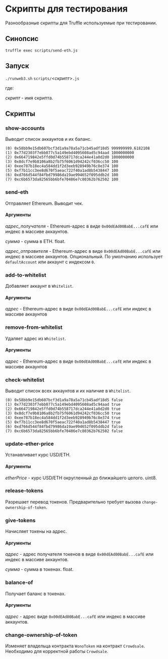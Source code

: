 # Скрипты для тестирования

Разнообразные скрипты для Truffle используемые при тестировании.

## Синопсис

```
truffle exec scripts/send-eth.js
```

## Запуск

`./runweb3.sh` `scripts/`<*скрипт*>`.js`

где:

*скрипт* - имя скрипта.

## Скрипты

### show-accounts

Выводит список аккаунтов и их баланс.

```
(0) 0x58bb9e15db607bcf3d1a9a78a5a71cb45adf18d5 999999999.6182108
(1) 0x77d2303f7ebb077c5a149ebd4095608ad5c94aad 1000000000
(2) 0x664719842e5ffd0d74b558717dca244e41a0d2d0 1000000000
(3) 0x8dcf7e9b8106a8b2fb75f6061d94242cf036cc50 100
(4) 0xee787b18ec4a584dd1f2d3eeb928949b76c8e374 100
(5) 0xf7b11cc3ee8d670f5aeac722f40a1ad8b5438447 100
(6) 0xd766d544f84fbd79986da19ae994652f095ddb2d 100
(7) 0xc6b6573da82565bb6bfe70486e7c80362b762502 100
```

### send-eth

Отправляет Ethereum. Выводит чек.

#### Аргументы

*адрес_получателя* - Ethereum-адрес в виде `0x00dEAd00BabE...cafE` или индекс в массиве аккаунтов.

*сумма* - сумма в ETH. float.

*адрес_отправителя* - Ethereum-адрес в виде `0x00dEAd00BabE...cafE` или индекс в массиве аккаунтов. Опциональный. По умолчанию использует `defaultAccount` или аккаунт с индексом `0`.


### add-to-whitelist

Добавляет аккаунт в `Whitelist`.

#### Аргументы

*адрес* - Ethereum-адрес в виде `0x00dEAd00BabE...cafE` или индекс в массиве аккаунтов

### remove-from-whitelist

Удаляет адрес из `Whitelist`.

#### Аргументы

*адрес* - Ethereum-адрес в виде `0x00dEAd00BabE...cafE` или индекс в массиве аккаунтов

### check-whitelist

Выводит список всех аккаунтов и их наличие в `Whitelist`.

```
(0) 0x58bb9e15db607bcf3d1a9a78a5a71cb45adf18d5 false
(1) 0x77d2303f7ebb077c5a149ebd4095608ad5c94aad true
(2) 0x664719842e5ffd0d74b558717dca244e41a0d2d0 true
(3) 0x8dcf7e9b8106a8b2fb75f6061d94242cf036cc50 true
(4) 0xee787b18ec4a584dd1f2d3eeb928949b76c8e374 true
(5) 0xf7b11cc3ee8d670f5aeac722f40a1ad8b5438447 true
(6) 0xd766d544f84fbd79986da19ae994652f095ddb2d false
(7) 0xc6b6573da82565bb6bfe70486e7c80362b762502 false
```

### update-ether-price

Устанавливает курс USD/ETH.

#### Аргументы

*etherPrice* - курс USD/ETH округленный до ближайшего целого. uint8.

### release-tokens

Разрешает перевод токенов. Предварительно требует вызова `change-ownership-of-token`.

### give-tokens

Начисляет токены на адрес.

#### Аргументы

*адрес* - адрес получателя токенов в виде `0x00dEAd00BabE...cafE` или индекс в массиве аккаунтов.

*сумма* - сумма в токенах. float.

### balance-of

Получает баланс в токенах.

#### Аргументы

*адрес* - адрес виде `0x00dEAd00BabE...cafE` или индекс в массиве аккаунтов.

### change-ownership-of-token

Изменяет владельца контракта `WonoToken` на контракт `Crowdsale`. Необходимо для корректной работы `Crowdsale`.

